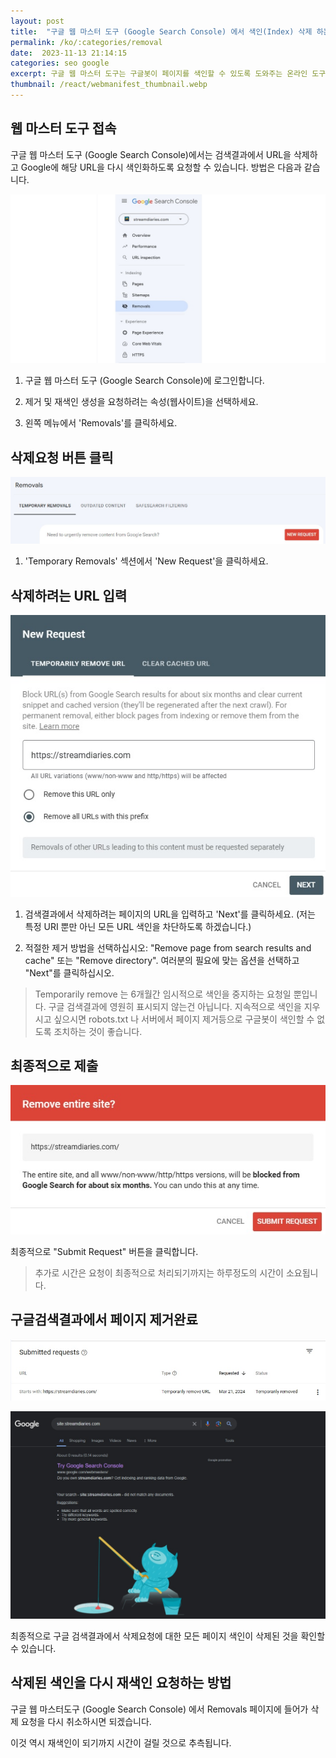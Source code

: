 ```yaml
---
layout: post
title:  "구글 웹 마스터 도구 (Google Search Console) 에서 색인(Index) 삭제 하는 방법"
permalink: /ko/:categories/removal
date:  2023-11-13 21:14:15
categories: seo google
excerpt: 구글 웹 마스터 도구는 구글봇이 페이지를 색인할 수 있도록 도와주는 온라인 도구입니다. 원하는 페이지를 색인신청한다면 반대로 삭제도 할 수 있습니다. 웹 마스터 도구에서 색인을 삭제 하는 방법을 설명하겠습니다.
thumbnail: /react/webmanifest_thumbnail.webp
---
```


## 웹 마스터 도구 접속


구글 웹 마스터 도구 (Google Search Console)에서는 검색결과에서 URL을 삭제하고 Google에 해당 URL을 다시 색인화하도록 요청할 수 있습니다. 방법은 다음과 같습니다.

![Removal Button in Navbar Google Search Console](/assets/img/seo/removal-search-console-navbar.jpg)

1. 구글 웹 마스터 도구 (Google Search Console)에 로그인합니다.

2. 제거 및 재색인 생성을 요청하려는 속성(웹사이트)을 선택하세요.

3. 왼쪽 메뉴에서 'Removals'를 클릭하세요.


<div class="divide-line"></div>

## 삭제요청 버튼 클릭

![New Request Page Button](/assets/img/seo/request-button-removeurl.jpg)

1. 'Temporary Removals' 섹션에서 'New Request'을 클릭하세요.

<div class="divide-line"></div>

## 삭제하려는 URL 입력

![Enter Remove URL in modal](/assets/img/seo/removalurl-request_modal.jpg)

1.  검색결과에서 삭제하려는 페이지의 URL을 입력하고 'Next'를 클릭하세요.  (저는 특정 URI 뿐만 아닌 모든 URL 색인을 차단하도록 하겠습니다.)

2. 적절한 제거 방법을 선택하십시오: "Remove page from search results and cache" 또는 "Remove directory". 여러분의 필요에 맞는 옵션을 선택하고 "Next"를 클릭하십시오.

> Temporarily remove 는 6개월간 임시적으로 색인을 중지하는 요청일 뿐입니다. 구글 검색결과에 영원히 표시되지 않는건 아닙니다.
지속적으로 색인을 지우시고 싶으시면 robots.txt 나 서버에서 페이지 제거등으로 구글봇이 색인할 수 없도록 조치하는 것이 좋습니다.

<div class="divide-line"></div>

## 최종적으로 제출

![Enter Submit Request Button](/assets/img/seo/submit-request-popup.jpg)

최종적으로 "Submit Request" 버튼을 클릭합니다.

> 추가로 시간은 요청이 최종적으로 처리되기까지는 하루정도의 시간이 소요됩니다.

<div class="divide-line"></div>

## 구글검색결과에서 페이지 제거완료

![Complete Remove Page](/assets/img/seo/completed-remove-page.jpg)

![Complete Remove Page](/assets/img/seo/after-searchview-removetemporary-searchconsole.jpg)

최종적으로 구글 검색결과에서 삭제요청에 대한 모든 페이지 색인이 삭제된 것을 확인할 수 있습니다.


## 삭제된 색인을 다시 재색인 요청하는 방법

구글 웹 마스터도구 (Google Search Console) 에서 Removals 페이지에 들어가 삭제 요청을 다시 취소하시면 되겠습니다.

이것 역시 재색인이 되기까지 시간이 걸릴 것으로 추측됩니다.

